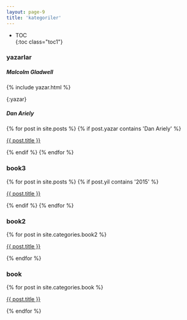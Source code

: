 ```yaml
---
layout: page-9
title: 'kategoriler'
---
```


* TOC  
{:toc class="toc1"}  



### yazarlar 

##### Malcolm Gladwell

{% include yazar.html %}  

{:yazar}

##### Dan Ariely

{% for post in site.posts %}
    {% if post.yazar contains 'Dan Ariely' %}
      <p><a href="{{ post.url }}">{{ post.title }}</a></p>
    {% endif %}
  {% endfor %}


### book3  

{% for post in site.posts %}
    {% if post.yil contains '2015' %}
      <p><a href="{{ post.url }}">{{ post.title }}</a></p>
    {% endif %}
  {% endfor %}


### book2  

{% for post in site.categories.book2 %}
    <p><a href="{{ post.url }}">{{ post.title }}</a></p>
{% endfor %}


### book  

{% for post in site.categories.book %}
    <p><a href="{{ post.url }}">{{ post.title }}</a></p>
{% endfor %}

<br />

